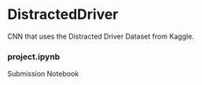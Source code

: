 # DistractedDriver
CNN that uses the Distracted Driver Dataset from Kaggle.

### project.ipynb
Submission Notebook
